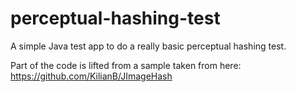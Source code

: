# perceptual-hashing-test
A simple Java test app to do a really basic perceptual hashing test.

Part of the code is lifted from a sample taken from here: https://github.com/KilianB/JImageHash
